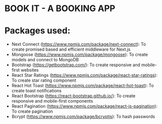 # BOOK IT - A BOOKING APP

# Packages used:

- Next Connect (https://www.npmjs.com/package/next-connect): To create promised based and efficient middleware for Next.js
- Mongoose (https://www.npmjs.com/package/mongoose): To create models and connect to MongoDB
- Bootstrap (https://getbootstrap.com/): To create responsive and mobile-first websites
- React Star Ratings (https://www.npmjs.com/package/react-star-ratings): To create star rating component
- React Hot Toast (https://www.npmjs.com/package/react-hot-toast): To create toast notifications
- React Bootstrap (https://react-bootstrap.github.io/): To create responsive and mobile-first components
- React Pagination (https://www.npmjs.com/package/react-js-pagination): To create pagination
- Bcrypt (https://www.npmjs.com/package/bcryptjs): To hash passwords
